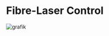# Fibre-Laser Control

![grafik](https://github.com/meerk40t/meerk40t/assets/2670784/0899407e-fb26-40af-a012-352897ecea36)
